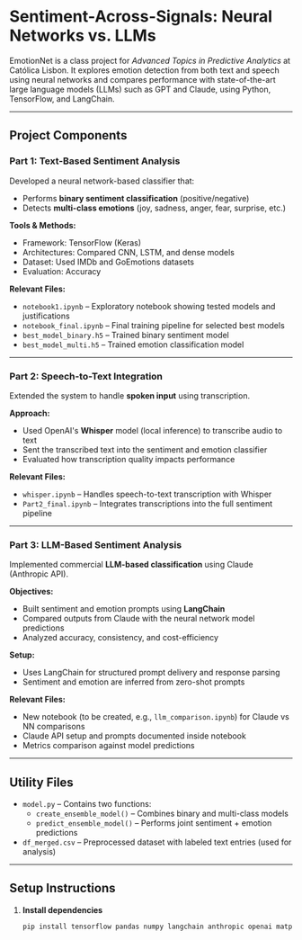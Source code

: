 # Sentiment-Across-Signals: Neural Networks vs. LLMs

EmotionNet is a class project for *Advanced Topics in Predictive Analytics* at Católica Lisbon. It explores emotion detection from both text and speech using neural networks and compares performance with state-of-the-art large language models (LLMs) such as GPT and Claude, using Python, TensorFlow, and LangChain.

---

##  Project Components

### Part 1: Text-Based Sentiment Analysis

Developed a neural network-based classifier that:
- Performs **binary sentiment classification** (positive/negative)
- Detects **multi-class emotions** (joy, sadness, anger, fear, surprise, etc.)

**Tools & Methods:**
- Framework: TensorFlow (Keras)
- Architectures: Compared CNN, LSTM, and dense models
- Dataset: Used IMDb and GoEmotions datasets
- Evaluation: Accuracy

**Relevant Files:**
- `notebook1.ipynb` – Exploratory notebook showing tested models and justifications
- `notebook_final.ipynb` – Final training pipeline for selected best models
- `best_model_binary.h5` – Trained binary sentiment model
- `best_model_multi.h5` – Trained emotion classification model

---

### Part 2: Speech-to-Text Integration

Extended the system to handle **spoken input** using transcription.

**Approach:**
- Used OpenAI's **Whisper** model (local inference) to transcribe audio to text
- Sent the transcribed text into the sentiment and emotion classifier
- Evaluated how transcription quality impacts performance

**Relevant Files:**
- `whisper.ipynb` – Handles speech-to-text transcription with Whisper
- `Part2_final.ipynb` – Integrates transcriptions into the full sentiment pipeline

---

### Part 3: LLM-Based Sentiment Analysis

Implemented commercial **LLM-based classification** using Claude (Anthropic API).

**Objectives:**
- Built sentiment and emotion prompts using **LangChain**
- Compared outputs from Claude with the neural network model predictions
- Analyzed accuracy, consistency, and cost-efficiency

**Setup:**
- Uses LangChain for structured prompt delivery and response parsing
- Sentiment and emotion are inferred from zero-shot prompts

**Relevant Files:**
- New notebook (to be created, e.g., `llm_comparison.ipynb`) for Claude vs NN comparisons
- Claude API setup and prompts documented inside notebook
- Metrics comparison against model predictions

---

## Utility Files

- `model.py` – Contains two functions:
  - `create_ensemble_model()` – Combines binary and multi-class models
  - `predict_ensemble_model()` – Performs joint sentiment + emotion predictions
- `df_merged.csv` – Preprocessed dataset with labeled text entries (used for analysis)

---

## Setup Instructions

1. **Install dependencies**
   ```bash
   pip install tensorflow pandas numpy langchain anthropic openai matplotlib
